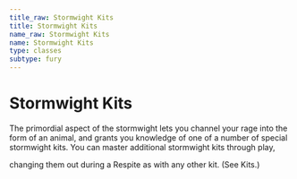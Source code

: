 ```yaml
---
title_raw: Stormwight Kits
title: Stormwight Kits
name_raw: Stormwight Kits
name: Stormwight Kits
type: classes
subtype: fury
---
```


# Stormwight Kits

The primordial aspect of the stormwight lets you channel your rage into the form of an animal, and grants you knowledge of one of a number of special stormwight kits. You can master additional stormwight kits through play,

changing them out during a Respite as with any other kit. (See Kits.)
